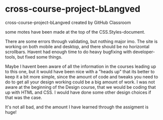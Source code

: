 # cross-course-project-bLangved
cross-course-project-bLangved created by GitHub Classroom


some motes have been made at the top of the CSS.Styles-document. 

There are some errors through validating, but nothing major imo. The site is working on both mobile and desktop, and there should be no horizontal scrollbars. 
Havent had enough time to do heavy bugfixing with developer-tools, but fixed some things. 

Maybe I havent been aware of all the information in the courses leading up to this one, but it would have been nice with a "heads up" 
that its better to keep it a bit more simple, since the amount of code and tweaks you need to do to get all your design working could be a big amount of work.
I was not aware at the beginning of the Design course, that we would be coding that up with HTML and CSS. I would have done some other design choices if that was the case. 

It's not all bad, and the amount I have learned through the assigment is huge! 
